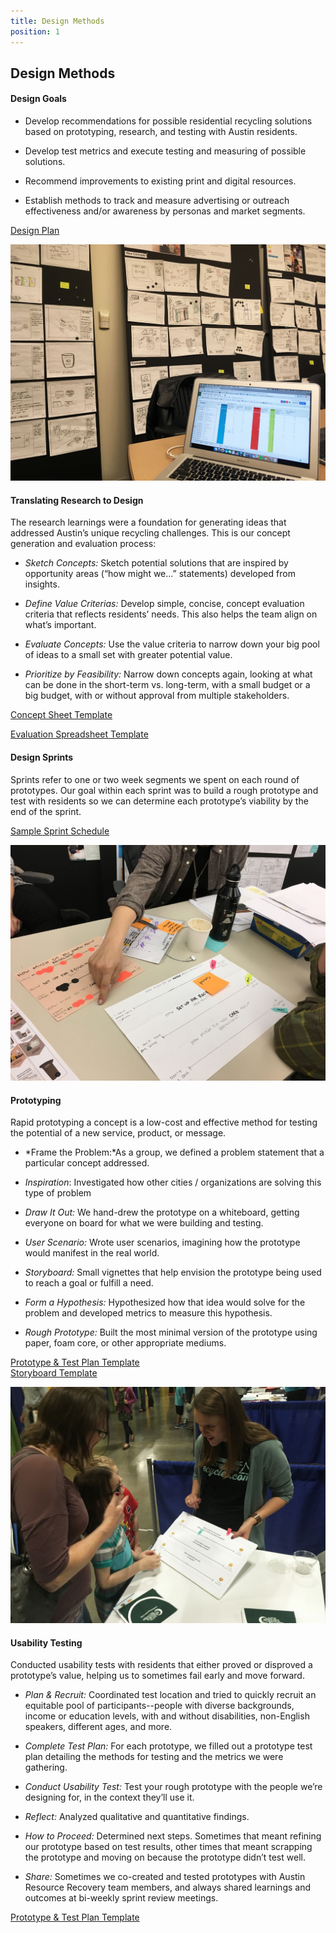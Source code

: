 ```yaml
---
title: Design Methods
position: 1
---
```


## Design Methods

#### Design Goals

* Develop recommendations for possible residential recycling solutions based on prototyping, research, and testing with Austin residents.

* Develop test metrics and execute testing and measuring of possible solutions.

* Recommend improvements to existing print and digital resources.

* Establish methods to track and measure advertising or outreach effectiveness and/or awareness by personas and market segments.

[Design Plan](https://docs.google.com/document/d/1rqR_tuWFXR3g2NHKQ2_4oQ3OKb_h3xm88ZOom_QVEiY/edit?usp=sharing)

![image of design process](/uploads/DesignMethod-ConceptEvaluation.jpg)

#### Translating Research to Design

The research learnings were a foundation for generating ideas that addressed Austin’s unique recycling challenges. This is our concept generation and evaluation process:

* *Sketch Concepts:* Sketch potential solutions that are inspired by opportunity areas (“how might we…” statements) developed from insights.

* *Define Value Criterias:* Develop simple, concise, concept evaluation criteria that reflects residents’ needs. This also helps the team align on what’s important.

* *Evaluate Concepts:* Use the value criteria to narrow down your big pool of ideas to a small set with greater potential value.

* *Prioritize by Feasibility:* Narrow down concepts again, looking at what can be done in the short-term vs. long-term, with a small budget or a big budget, with or without approval from multiple stakeholders.

[Concept Sheet Template](https://docs.google.com/document/d/1l73qK3jtAm5I-5xdqeLI_Y_besYYhwRtEqm-u6Hzx7c/edit?usp=sharing)

[Evaluation Spreadsheet Template](https://docs.google.com/spreadsheets/d/1KdyuqadqUcwr7Yz12LK9EVQz_kvYhz9CBF2IYoZizaU/edit?usp=sharing)

#### Design Sprints

Sprints refer to one or two week segments we spent on each round of prototypes. Our goal within each sprint was to build a rough prototype and test with residents so we can determine each prototype’s viability by the end of the sprint.

[Sample Sprint Schedule](https://docs.google.com/spreadsheets/d/1uCVVK9bhXImivm__Rb0O5O9wMBH5UNrPrCKWjXQGF-c/edit?usp=sharing)

![DesignMethod-RoughPrototypes.jpg](/uploads/DesignMethod-RoughPrototypes.jpg)

#### Prototyping

Rapid prototyping a concept is a low-cost and effective method for testing the potential of a new service, product, or message.

* *Frame the Problem:*As a group, we defined a problem statement that a particular concept addressed.

* *Inspiration*: Investigated how other cities / organizations are solving this type of problem

* *Draw It Out:* We hand-drew the prototype on a whiteboard, getting everyone on board for what we were building and testing.

* *User Scenario:* Wrote user scenarios, imagining how the prototype would manifest in the real world.

* *Storyboard:* Small vignettes that help envision the prototype being used to reach a goal or fulfill a need.

* *Form a Hypothesis:* Hypothesized how that idea would solve for the problem and developed metrics to measure this hypothesis.

* *Rough Prototype:* Built the most minimal version of the prototype using paper, foam core, or other appropriate mediums.

[Prototype & Test Plan Template](https://docs.google.com/document/d/1bqS9Dc8mK8JcDAfPdFtNj0YXUoFX2xojlMPAp1GaslM/edit?usp=sharing)\
[Storyboard Template](https://docs.google.com/presentation/d/1UACE7gEnpR_rdWTbAc6_DubjkrQ85cPnzG6OQ-5XOyA/edit?usp=sharing)

![DesignMethod-UsabilityTesting.jpg](/uploads/DesignMethod-UsabilityTesting.jpg)

#### Usability Testing

Conducted usability tests with residents that either proved or disproved a prototype’s value, helping us to sometimes fail early and move forward.

* *Plan & Recruit:* Coordinated test location and tried to quickly recruit an equitable pool of participants--people with diverse backgrounds, income or education levels, with and without disabilities, non-English speakers, different ages, and more.

* *Complete Test Plan:* For each prototype, we filled out a prototype test plan detailing the methods for testing and the metrics we were gathering.

* *Conduct Usability Test:* Test your rough prototype with the people we’re designing for, in the context they’ll use it.

* *Reflect:* Analyzed qualitative and quantitative findings.

* *How to Proceed:* Determined next steps. Sometimes that meant refining our prototype based on test results, other times that meant scrapping the prototype and moving on because the prototype didn’t test well.

* *Share:* Sometimes we co-created and tested prototypes with Austin Resource Recovery team members, and always shared learnings and outcomes at bi-weekly sprint review meetings.

[Prototype & Test Plan Template](https://docs.google.com/document/d/1bqS9Dc8mK8JcDAfPdFtNj0YXUoFX2xojlMPAp1GaslM/edit?usp=sharing)